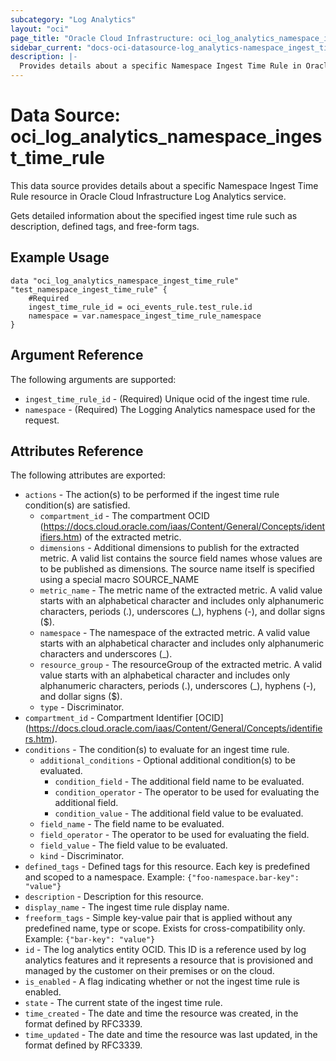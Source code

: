```yaml
---
subcategory: "Log Analytics"
layout: "oci"
page_title: "Oracle Cloud Infrastructure: oci_log_analytics_namespace_ingest_time_rule"
sidebar_current: "docs-oci-datasource-log_analytics-namespace_ingest_time_rule"
description: |-
  Provides details about a specific Namespace Ingest Time Rule in Oracle Cloud Infrastructure Log Analytics service
---
```


# Data Source: oci_log_analytics_namespace_ingest_time_rule
This data source provides details about a specific Namespace Ingest Time Rule resource in Oracle Cloud Infrastructure Log Analytics service.

Gets detailed information about the specified ingest time rule such as description, defined tags, and free-form tags.


## Example Usage

```hcl
data "oci_log_analytics_namespace_ingest_time_rule" "test_namespace_ingest_time_rule" {
	#Required
	ingest_time_rule_id = oci_events_rule.test_rule.id
	namespace = var.namespace_ingest_time_rule_namespace
}
```

## Argument Reference

The following arguments are supported:

* `ingest_time_rule_id` - (Required) Unique ocid of the ingest time rule. 
* `namespace` - (Required) The Logging Analytics namespace used for the request. 


## Attributes Reference

The following attributes are exported:

* `actions` - The action(s) to be performed if the ingest time rule condition(s) are satisfied. 
	* `compartment_id` - The compartment OCID (https://docs.cloud.oracle.com/iaas/Content/General/Concepts/identifiers.htm) of the extracted metric. 
	* `dimensions` - Additional dimensions to publish for the extracted metric. A valid list contains the source field names whose values are to be published as dimensions. The source name itself is specified using a special macro SOURCE_NAME 
	* `metric_name` - The metric name of the extracted metric. A valid value starts with an alphabetical character and includes only alphanumeric characters, periods (.), underscores (_), hyphens (-), and dollar signs ($). 
	* `namespace` - The namespace of the extracted metric. A valid value starts with an alphabetical character and includes only alphanumeric characters and underscores (_). 
	* `resource_group` - The resourceGroup of the extracted metric. A valid value starts with an alphabetical character and includes only alphanumeric characters, periods (.), underscores (_), hyphens (-), and dollar signs ($). 
	* `type` - Discriminator.
* `compartment_id` - Compartment Identifier [OCID] (https://docs.cloud.oracle.com/iaas/Content/General/Concepts/identifiers.htm).
* `conditions` - The condition(s) to evaluate for an ingest time rule.
	* `additional_conditions` - Optional additional condition(s) to be evaluated.
		* `condition_field` - The additional field name to be evaluated.
		* `condition_operator` - The operator to be used for evaluating the additional field.
		* `condition_value` - The additional field value to be evaluated.
	* `field_name` - The field name to be evaluated.
	* `field_operator` - The operator to be used for evaluating the field.
	* `field_value` - The field value to be evaluated.
	* `kind` - Discriminator.
* `defined_tags` - Defined tags for this resource. Each key is predefined and scoped to a namespace. Example: `{"foo-namespace.bar-key": "value"}` 
* `description` - Description for this resource. 
* `display_name` - The ingest time rule display name.
* `freeform_tags` - Simple key-value pair that is applied without any predefined name, type or scope. Exists for cross-compatibility only. Example: `{"bar-key": "value"}` 
* `id` - The log analytics entity OCID. This ID is a reference used by log analytics features and it represents a resource that is provisioned and managed by the customer on their premises or on the cloud. 
* `is_enabled` - A flag indicating whether or not the ingest time rule is enabled.
* `state` - The current state of the ingest time rule. 
* `time_created` - The date and time the resource was created, in the format defined by RFC3339. 
* `time_updated` - The date and time the resource was last updated, in the format defined by RFC3339. 

